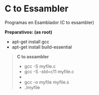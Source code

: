 # C to Essambler
Programas en Esamblador (C to essambler)

**Preparativos: (as root)**
- apt-get install gcc
- apt-get install build-essential 

> **C to assambler**
> - gcc -S myfile.c
> - gcc -S -std=c11 myfile.c
> -
> - gcc -o myfile myfile.s
> - ./myfile
